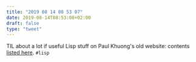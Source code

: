 ```yaml
---
title: "2019 08 14 08 53 07"
date: 2019-08-14T08:53:08+02:00
draft: false
type: "tweet"
---
```

TIL about a lot if useful Lisp stuff on Paul Khuong's old website: contents [listed here](https://www.pvk.ca/Blog/2012/01/18/migration-and-synopsis/). `#lisp`
